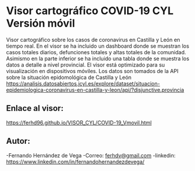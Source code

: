 # Visor cartográfico COVID-19 CYL Versión móvil
Visor cartográfico sobre los casos de coronavirus en Castilla y León en tiempo real. En el visor se ha incluido un dashboard donde se muestran los casos totales diarios, defunciones totales y altas totales de la comunidad. Asimismo en la parte inferior se ha incluido una tabla donde se muestra los datos a detalle a nivel provincial. El visor está optimizado para su visualización en dispositivos móviles. 
Los datos son tomados de la API sobre la situación epidomológica de Castilla y León 
https://analisis.datosabiertos.jcyl.es/explore/dataset/situacion-epidemiologica-coronavirus-en-castilla-y-leon/api/?disjunctive.provincia

## Enlace al visor: 
 https://ferhd96.github.io/VISOR_CYL/COVID-19_Vmovil.html

## Autor: 
-Fernando Hernández de Vega 
-Correo: ferhdv@gmail.com 
-linkedin: https://www.linkedin.com/in/fernandohernandezdevega/
